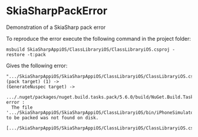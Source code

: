 # SkiaSharpPackError

Demonstration of a SkiaSharp pack error

To reproduce the error execute the following command in the project folder:

```shell
msbuild SkiaSharpAppiOS/ClassLibraryiOS/ClassLibraryiOS.csproj -restore -t:pack
```

Gives the following error:

```shell
".../SkiaSharpAppiOS/SkiaSharpAppiOS/ClassLibraryiOS/ClassLibraryiOS.csproj" (pack target) (1) ->
(GenerateNuspec target) -> 
  .../.nuget/packages/nuget.build.tasks.pack/5.6.0/build/NuGet.Build.Tasks.Pack.targets(198,5): error : 
  The file '.../SkiaSharpAppiOS/SkiaSharpAppiOS/ClassLibraryiOS/bin/iPhoneSimulator/Debug/Native.ClassLibraryiOS.manifest' to be packed was not found on disk. 
  [.../SkiaSharpAppiOS/SkiaSharpAppiOS/ClassLibraryiOS/ClassLibraryiOS.csproj]
```
